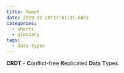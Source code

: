 ```yaml
---
title: Tweet
date: 2019-12-20T17:51:25.687Z
categories:
  - shorts
  - glossary
tags:
  - data types
---
```

**CRDT** - **C**onflict-free **R**eplicated **D**ata **T**ypes
